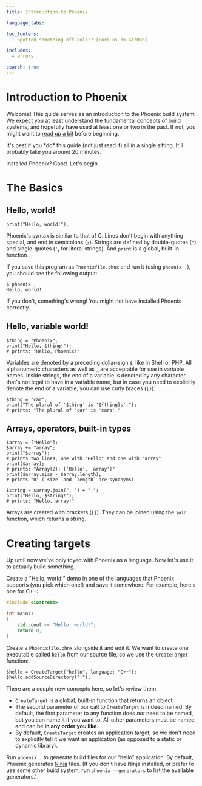 ```yaml
---
title: Introduction to Phoenix

language_tabs:

toc_footers:
  - Spotted something off-color? [Fork us on GitHub].

includes:
  - errors

search: true
---
```


Introduction to Phoenix
=====================================
Welcome! This guide serves as an introduction to the Phoenix build system. We expect you at least
understand the fundamental concepts of build systems, and hopefully have used at least one or two
in the past. If not, you might want to [read up a bit](https://en.wikipedia.org/wiki/Build_automation)
before beginning.

<aside class="notice">
It's best if you *do* this guide (not just read it) all in a single sitting. It'll
probably take you around 20 minutes.
</aside>

Installed Phoenix? Good. Let's begin.

# The Basics

## Hello, world!

```shell
print("Hello, world!");
```

Phoenix's syntax is similar to that of C. Lines don't begin with anything special, and end in
semicolons (`;`). Strings are defined by double-quotes (`"`) and single-quotes (`'`, for literal
strings). And `print` is a global, built-in function.

If you save this program as `Phoenixfile.phnx` and run it (using `phoenix .`), you should see the
following output:
```
$ phoenix .
Hello, world!
```

If you don't, something's wrong! You might not have installed Phoenix correctly.

## Hello, variable world!

```shell
$thing = "Phoenix";
print("Hello, $thing!");
# prints: "Hello, Phoenix!"
```

Variables are denoted by a preceding dollar-sign `$`, like in Shell or PHP. All alphanumeric
characters as well as `_` are acceptable for use in variable names. Inside strings, the end of a
variable is denoted by any character that's not legal to have in a variable name, but in case you need
to explicitly denote the end of a variable, you can use curly braces (`{}`):

```shell
$thing = "car";
print("The plural of '$thing' is '${thing}s'.");
# prints: "The plural of 'car' is 'cars'."
```

## Arrays, operators, built-in types

```shell
$array = ["Hello"];
$array += "array";
print("$array");
# prints two lines, one with "Hello" and one with "array"
print($array);
# prints: "Array(2): ['Hello', 'array']"
print($array.size - $array.length);
# prints "0" (`size` and `length` are synonyms)

$string = $array.join(", ") + "!";
print("Hello, $string!");
# prints: "Hello, array!"
```

Arrays are created with brackets (`[]`). They can be joined using the `join` function, which returns
a string.

# Creating targets

Up until now we've only toyed with Phoenix as a language. Now let's use it to actually
build something.

Create a "Hello, world!" demo in one of the languages that Phoenix supports (you pick which one!)
and save it somewhere. For example, here's one for C++:
```cpp
#include <iostream>

int main()
{
	std::cout << "Hello, world!";
	return 0;
}
```
Create a `Phoenixfile.phnx` alongside it and edit it. We want to create one executable called
`hello` from our source file, so we use the `CreateTarget` function:

```shell
$hello = CreateTarget("hello", language: "C++");
$hello.addSourceDirectory(".");
```

There are a couple new concepts here, so let's review them:
 - `CreateTarget` is a global, built-in function that returns an object
 - The second parameter of our call to `CreateTarget` is indeed named. By default, the first
 parameter to any function does *not* need to be named, but you can name it if you want to. All
 other parameters must be named, and can be **in any order you like**.
 - By default, `CreateTarget` creates an application target, so we don't need to explicitly tell it
 we want an application (as opposed to a static or dynamic library).

Run `phoenix .` to generate build files for our "hello" application. By default, Phoenix generates
[Ninja](https://github.com/martine/ninja) files. (If you don't have Ninja installed, or prefer to use
some other build system, run `phoenix --generators` to list the available generators.).

